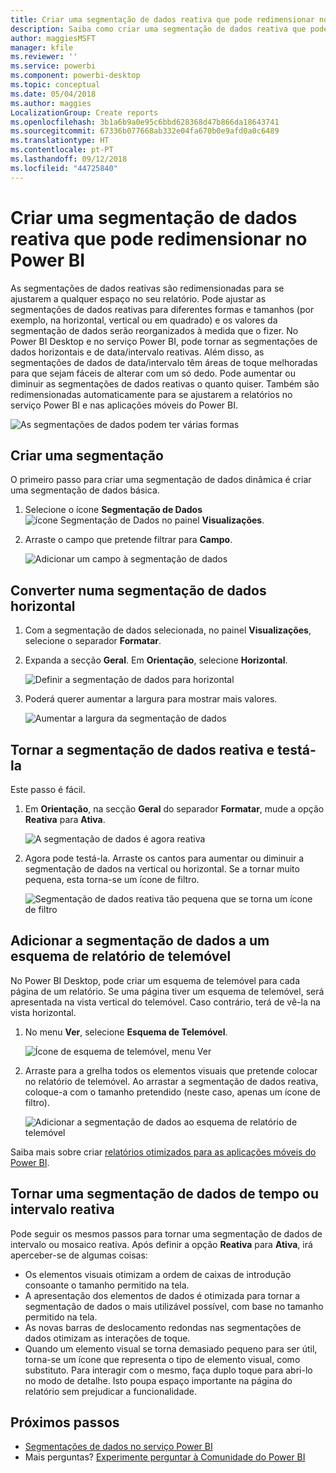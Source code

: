 ```yaml
---
title: Criar uma segmentação de dados reativa que pode redimensionar no Power BI
description: Saiba como criar uma segmentação de dados reativa que pode redimensionar para ajustar ao seu relatório
author: maggiesMSFT
manager: kfile
ms.reviewer: ''
ms.service: powerbi
ms.component: powerbi-desktop
ms.topic: conceptual
ms.date: 05/04/2018
ms.author: maggies
LocalizationGroup: Create reports
ms.openlocfilehash: 3b1a6b9a0e95c6bbd628368d47b866da18643741
ms.sourcegitcommit: 67336b077668ab332e04fa670b0e9afd0a0c6489
ms.translationtype: HT
ms.contentlocale: pt-PT
ms.lasthandoff: 09/12/2018
ms.locfileid: "44725840"
---
```

# <a name="create-a-responsive-slicer-you-can-resize-in-power-bi"></a>Criar uma segmentação de dados reativa que pode redimensionar no Power BI

As segmentações de dados reativas são redimensionadas para se ajustarem a qualquer espaço no seu relatório. Pode ajustar as segmentações de dados reativas para diferentes formas e tamanhos (por exemplo, na horizontal, vertical ou em quadrado) e os valores da segmentação de dados serão reorganizados à medida que o fizer. No Power BI Desktop e no serviço Power BI, pode tornar as segmentações de dados horizontais e de data/intervalo reativas. Além disso, as segmentações de dados de data/intervalo têm áreas de toque melhoradas para que sejam fáceis de alterar com um só dedo. Pode aumentar ou diminuir as segmentações de dados reativas o quanto quiser. Também são redimensionadas automaticamente para se ajustarem a relatórios no serviço Power BI e nas aplicações móveis do Power BI. 

![As segmentações de dados podem ter várias formas](media/power-bi-slicer-filter-responsive/power-bi-slicer-filter-responsive-0-slicer.gif)

## <a name="create-a-slicer"></a>Criar uma segmentação

O primeiro passo para criar uma segmentação de dados dinâmica é criar uma segmentação de dados básica. 

1. Selecione o ícone **Segmentação de Dados** ![ícone Segmentação de Dados](media/power-bi-slicer-filter-responsive/power-bi-slicer-filter-responsive-0-slicer-icon.png) no painel **Visualizações**.
2. Arraste o campo que pretende filtrar para **Campo**.

    ![Adicionar um campo à segmentação de dados](media/power-bi-slicer-filter-responsive/power-bi-slicer-filter-responsive-1-create.png)

## <a name="convert-to-a-horizontal-slicer"></a>Converter numa segmentação de dados horizontal

1. Com a segmentação de dados selecionada, no painel **Visualizações**, selecione o separador **Formatar**.
2. Expanda a secção **Geral**. Em **Orientação**, selecione **Horizontal**.

    ![Definir a segmentação de dados para horizontal](media/power-bi-slicer-filter-responsive/power-bi-slicer-filter-responsive-2-horizontal.png) 

1.  Poderá querer aumentar a largura para mostrar mais valores.

     ![Aumentar a largura da segmentação de dados](media/power-bi-slicer-filter-responsive/power-bi-slicer-filter-responsive-3-wider.png)

## <a name="make-it-responsive-and-experiment-with-it"></a>Tornar a segmentação de dados reativa e testá-la

Este passo é fácil. 

1. Em **Orientação**, na secção **Geral** do separador **Formatar**, mude a opção **Reativa** para **Ativa**.  

    ![A segmentação de dados é agora reativa](media/power-bi-slicer-filter-responsive/power-bi-slicer-filter-responsive-4-responsive-on.png)

1. Agora pode testá-la. Arraste os cantos para aumentar ou diminuir a segmentação de dados na vertical ou horizontal. Se a tornar muito pequena, esta torna-se um ícone de filtro.

    ![Segmentação de dados reativa tão pequena que se torna um ícone de filtro](media/power-bi-slicer-filter-responsive/power-bi-slicer-filter-responsive-5-mini-icon.png)

## <a name="add-it-to-a-phone-report-layout"></a>Adicionar a segmentação de dados a um esquema de relatório de telemóvel

No Power BI Desktop, pode criar um esquema de telemóvel para cada página de um relatório. Se uma página tiver um esquema de telemóvel, será apresentada na vista vertical do telemóvel. Caso contrário, terá de vê-la na vista horizontal. 

1. No menu **Ver**, selecione **Esquema de Telemóvel**.

     ![Ícone de esquema de telemóvel, menu Ver](media/power-bi-slicer-filter-responsive/power-bi-slicer-filter-responsive-6-phone-layout-button.png)
    
1. Arraste para a grelha todos os elementos visuais que pretende colocar no relatório de telemóvel. Ao arrastar a segmentação de dados reativa, coloque-a com o tamanho pretendido (neste caso, apenas um ícone de filtro).

    ![Adicionar a segmentação de dados ao esquema de relatório de telemóvel](media/power-bi-slicer-filter-responsive/power-bi-slicer-filter-responsive-7-phone-slicer-icon.png)

Saiba mais sobre criar [relatórios otimizados para as aplicações móveis do Power BI](desktop-create-phone-report.md).

## <a name="make-a-time-or-range-slicer-responsive"></a>Tornar uma segmentação de dados de tempo ou intervalo reativa

Pode seguir os mesmos passos para tornar uma segmentação de dados de intervalo ou mosaico reativa. Após definir a opção **Reativa** para **Ativa**, irá aperceber-se de algumas coisas:

- Os elementos visuais otimizam a ordem de caixas de introdução consoante o tamanho permitido na tela. 
- A apresentação dos elementos de dados é otimizada para tornar a segmentação de dados o mais utilizável possível, com base no tamanho permitido na tela. 
- As novas barras de deslocamento redondas nas segmentações de dados otimizam as interações de toque. 
- Quando um elemento visual se torna demasiado pequeno para ser útil, torna-se um ícone que representa o tipo de elemento visual, como substituto. Para interagir com o mesmo, faça duplo toque para abri-lo no modo de detalhe. Isto poupa espaço importante na página do relatório sem prejudicar a funcionalidade.

## <a name="next-steps"></a>Próximos passos

- [Segmentações de dados no serviço Power BI](visuals/power-bi-visualization-slicers.md)
- Mais perguntas? [Experimente perguntar à Comunidade do Power BI](http://community.powerbi.com/)
